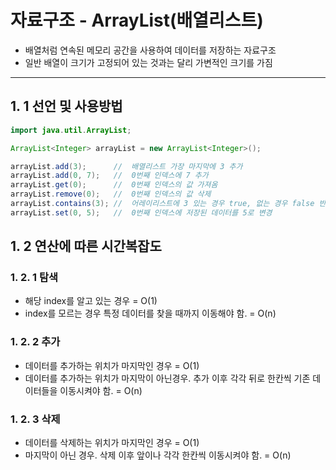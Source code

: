 # 자료구조 - ArrayList(배열리스트)

- 배열처럼 연속된 메모리 공간을 사용하여 데이터를 저장하는 자료구조
- 일반 배열이 크기가 고정되어 있는 것과는 달리 가변적인 크기를 가짐

---

## 1. 1 선언 및 사용방법

~~~java
import java.util.ArrayList;

ArrayList<Integer> arrayList = new ArrayList<Integer>();

arrayList.add(3);      //  배열리스트 가장 마지막에 3 추가
arrayList.add(0, 7);   //  0번째 인덱스에 7 추가
arrayList.get(0);      //  0번째 인덱스의 값 가져옴
arrayList.remove(0);   //  0번째 인덱스의 값 삭제
arrayList.contains(3); //  어레이리스트에 3 있는 경우 true, 없는 경우 false 반환
arrayList.set(0, 5);   //  0번째 인덱스에 저장된 데이터를 5로 변경

~~~

## 1. 2 연산에 따른 시간복잡도

### 1. 2. 1 탐색
- 해당 index를 알고 있는 경우 = O(1) 
- index를 모르는 경우 특정 데이터를 찾을 때까지 이동해야 함. = O(n) 

### 1. 2. 2 추가 
- 데이터를 추가하는 위치가 마지막인 경우 = O(1)
- 데이터를 추가하는 위치가 마지막이 아닌경우. 추가 이후 각각 뒤로 한칸씩 기존 데이터들을 이동시켜야 함. = O(n)


### 1. 2. 3 삭제
- 데이터를 삭제하는 위치가 마지막인 경우 = O(1)
- 마지막이 아닌 경우. 삭제 이후 앞이나 각각 한칸씩 이동시켜야 함. = O(n)
